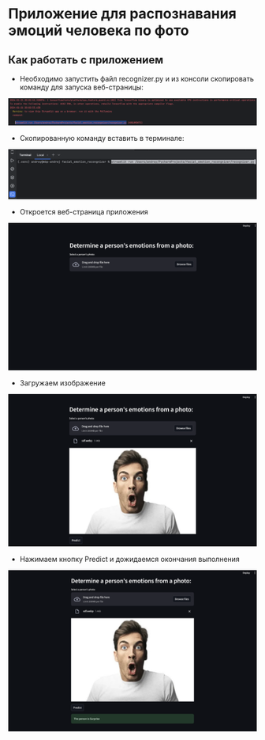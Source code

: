 # Приложение для распознавания эмоций человека по фото

## Как работать с приложением
* Необходимо запустить файл recognizer.py и из консоли скопировать команду для запуска веб-страницы:

![image1.png](images/image1.png)

* Скопированную команду вставить в терминале:

![image2.png](images/image2.png)

* Откроется веб-страница приложения

![image3.png](images/image3.png)

* Загружаем изображение

![image4.png](images/image4.png)

* Нажимаем кнопку Predict и дожидаемся окончания выполнения

![image5.png](images/image5.png)